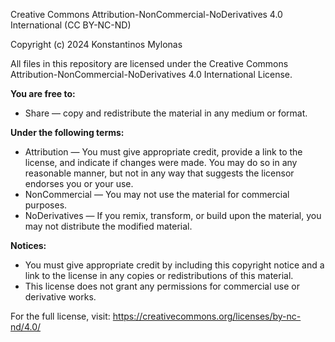 Creative Commons Attribution-NonCommercial-NoDerivatives 4.0 International (CC BY-NC-ND)

Copyright (c) 2024 Konstantinos Mylonas

All files in this repository are licensed under the Creative Commons Attribution-NonCommercial-NoDerivatives 4.0 International License.

**You are free to:**
- Share — copy and redistribute the material in any medium or format.

**Under the following terms:**
- Attribution — You must give appropriate credit, provide a link to the license, and indicate if changes were made. You may do so in any reasonable manner, but not in any way that suggests the licensor endorses you or your use.
- NonCommercial — You may not use the material for commercial purposes.
- NoDerivatives — If you remix, transform, or build upon the material, you may not distribute the modified material.

**Notices:**
- You must give appropriate credit by including this copyright notice and a link to the license in any copies or redistributions of this material.
- This license does not grant any permissions for commercial use or derivative works.

For the full license, visit: https://creativecommons.org/licenses/by-nc-nd/4.0/

